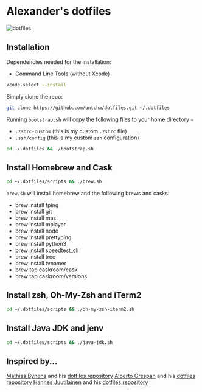 # Alexander's dotfiles

![dotfiles](https://dl.dropboxusercontent.com/s/tja3mc4qs76wnv3/dotfiles.png)

## Installation
Dependencies needed for the installation:
- Command Line Tools (without Xcode)
``` bash
xcode-select --install
```

Simply clone the repo:
``` bash
git clone https://github.com/untcha/dotfiles.git ~/.dotfiles
```

Running `bootstrap.sh` will copy the following files to your home directory `~`
- `.zshrc-custom` (this is my custom `.zshrc` file)
- `.ssh/config` (this is my custom `ssh` configuration)

``` bash
cd ~/.dotfiles && ./bootstrap.sh
```

## Install Homebrew and Cask
``` bash
cd ~/.dotfiles/scripts && ./brew.sh
```

`brew.sh` will install homebrew and the following brews and casks:
- brew install fping
- brew install git
- brew install mas
- brew install mplayer
- brew install node
- brew install prettyping
- brew install python3
- brew install speedtest_cli
- brew install tree
- brew install tvnamer
- brew tap caskroom/cask
- brew tap caskroom/versions

## Install zsh, Oh-My-Zsh and iTerm2
``` bash
cd ~/.dotfiles/scripts && ./oh-my-zsh-iterm2.sh
```

## Install Java JDK and jenv
``` bash
cd ~/.dotfiles/scripts && ./java-jdk.sh
```

## Inspired by...
[Mathias Bynens](https://mathiasbynens.be/) and his [dotfiles repository](https://mths.be/dotfiles)
[Alberto Grespan](http://albertogrespan.com/) and his [dotfiles repository](https://github.com/albertogg/dotfiles)
[Hannes Juutilainen](http://obsoletesysadmin.wordpress.com/) and his [dotfiles repository](https://github.com/hjuutilainen/dotfiles)